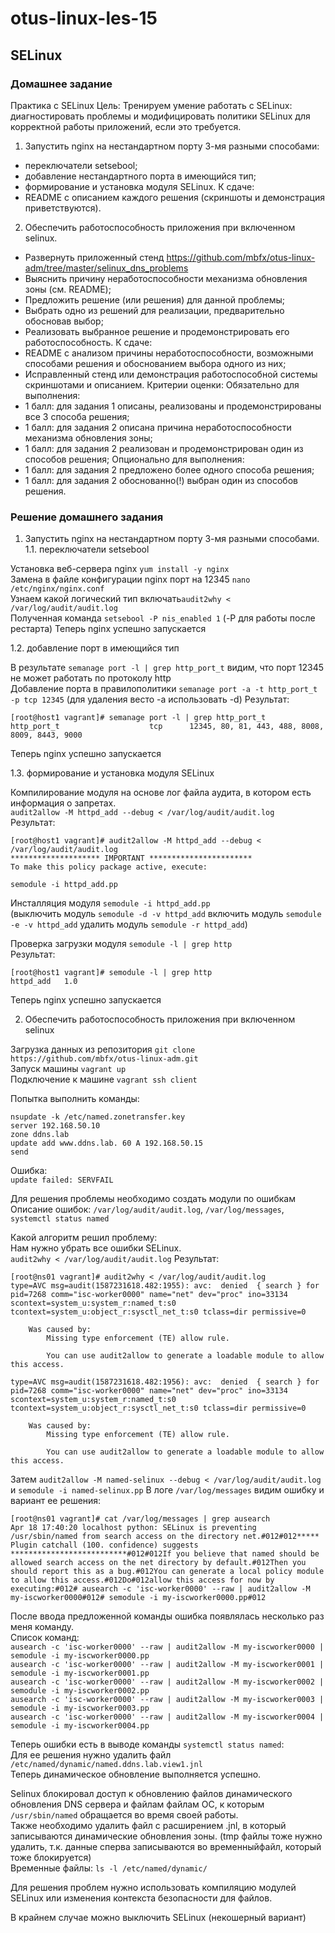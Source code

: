 # otus-linux-les-15  
## SELinux  

### Домашнее задание

Практика с SELinux
Цель: Тренируем умение работать с SELinux: диагностировать проблемы и модифицировать политики SELinux для корректной работы приложений, если это требуется.
1. Запустить nginx на нестандартном порту 3-мя разными способами:
- переключатели setsebool;
- добавление нестандартного порта в имеющийся тип;
- формирование и установка модуля SELinux.
К сдаче:
- README с описанием каждого решения (скриншоты и демонстрация приветствуются).

2. Обеспечить работоспособность приложения при включенном selinux.
- Развернуть приложенный стенд
https://github.com/mbfx/otus-linux-adm/tree/master/selinux_dns_problems
- Выяснить причину неработоспособности механизма обновления зоны (см. README);
- Предложить решение (или решения) для данной проблемы;
- Выбрать одно из решений для реализации, предварительно обосновав выбор;
- Реализовать выбранное решение и продемонстрировать его работоспособность.
К сдаче:
- README с анализом причины неработоспособности, возможными способами решения и обоснованием выбора одного из них;
- Исправленный стенд или демонстрация работоспособной системы скриншотами и описанием.
Критерии оценки:
Обязательно для выполнения:
- 1 балл: для задания 1 описаны, реализованы и продемонстрированы все 3 способа решения;
- 1 балл: для задания 2 описана причина неработоспособности механизма обновления зоны;
- 1 балл: для задания 2 реализован и продемонстрирован один из способов решения;
Опционально для выполнения:
- 1 балл: для задания 2 предложено более одного способа решения;
- 1 балл: для задания 2 обоснованно(!) выбран один из способов решения. 


### Решение домашнего задания

1. Запустить nginx на нестандартном порту 3-мя разными способами. 
1.1. переключатели setsebool  
  
Установка веб-сервера nginx ```yum install -y nginx```  
Замена в файле конфигурации nginx порт на 12345  ```nano /etc/nginx/nginx.conf```  
Узнаем какой логический тип включать```audit2why < /var/log/audit/audit.log```  
Полученная команда ```setsebool -P nis_enabled 1```  (-Р для работы после рестарта)
Теперь nginx успешно запускается  

1.2. добавление порт в имеющийся тип  

В результате ```semanage port -l | grep http_port_t``` видим, что порт 12345 не может работать по протоколу http  
Добавление порта в правилополитики ```semanage port -a -t http_port_t -p tcp 12345``` (для удаления весто -a использовать -d)
Результат:  
```
[root@host1 vagrant]# semanage port -l | grep http_port_t
http_port_t                    tcp      12345, 80, 81, 443, 488, 8008, 8009, 8443, 9000
```
Теперь nginx успешно запускается  

1.3. формирование и установка модуля SELinux

Компилирование модуля на основе лог файла аудита, в котором есть информация о запретах.  
```audit2allow -M httpd_add --debug < /var/log/audit/audit.log```  
Результат:  
```
[root@host1 vagrant]# audit2allow -M httpd_add --debug < /var/log/audit/audit.log
******************** IMPORTANT ***********************
To make this policy package active, execute:

semodule -i httpd_add.pp
```
Инсталляция модуля ```semodule -i httpd_add.pp```  
(выключить модуль ```semodule -d -v httpd_add```
включить модуль ```semodule -e -v httpd_add```
удалить модуль ```semodule -r httpd_add```)  

Проверка загрузки модуля ```semodule -l | grep http```  
Результат:  
```
[root@host1 vagrant]# semodule -l | grep http
httpd_add	1.0
```
Теперь nginx успешно запускается  

2. Обеспечить работоспособность приложения при включенном selinux

Загрузка данных из репозитория ```git clone https://github.com/mbfx/otus-linux-adm.git```  
Запуск машины ```vagrant up```  
Подключение к машине ```vagrant ssh client```
 
Попытка выполнить команды: 
```
nsupdate -k /etc/named.zonetransfer.key
server 192.168.50.10
zone ddns.lab 
update add www.ddns.lab. 60 A 192.168.50.15
send
```
Ошибка:  
```update failed: SERVFAIL```

Для решения проблемы необходимо создать модули по ошибкам  
Описание ошибок: ```/var/log/audit/audit.log```, ```/var/log/messages```, ```systemctl status named```  
  
Какой алгоритм решил проблему:  
Нам нужно убрать все ошибки SELinux.  
```audit2why < /var/log/audit/audit.log``` 
Результат:  
```
[root@ns01 vagrant]# audit2why < /var/log/audit/audit.log
type=AVC msg=audit(1587231618.482:1955): avc:  denied  { search } for  pid=7268 comm="isc-worker0000" name="net" dev="proc" ino=33134 scontext=system_u:system_r:named_t:s0 tcontext=system_u:object_r:sysctl_net_t:s0 tclass=dir permissive=0

	Was caused by:
		Missing type enforcement (TE) allow rule.

		You can use audit2allow to generate a loadable module to allow this access.

type=AVC msg=audit(1587231618.482:1956): avc:  denied  { search } for  pid=7268 comm="isc-worker0000" name="net" dev="proc" ino=33134 scontext=system_u:system_r:named_t:s0 tcontext=system_u:object_r:sysctl_net_t:s0 tclass=dir permissive=0

	Was caused by:
		Missing type enforcement (TE) allow rule.

		You can use audit2allow to generate a loadable module to allow this access.

```
Затем ```audit2allow -M named-selinux --debug < /var/log/audit/audit.log``` и ```semodule -i named-selinux.pp```
В логе ```/var/log/messages``` видим ошибку и вариант ее решения: 
```
[root@ns01 vagrant]# cat /var/log/messages | grep ausearch
Apr 18 17:40:20 localhost python: SELinux is preventing /usr/sbin/named from search access on the directory net.#012#012*****  Plugin catchall (100. confidence) suggests   **************************#012#012If you believe that named should be allowed search access on the net directory by default.#012Then you should report this as a bug.#012You can generate a local policy module to allow this access.#012Do#012allow this access for now by executing:#012# ausearch -c 'isc-worker0000' --raw | audit2allow -M my-iscworker0000#012# semodule -i my-iscworker0000.pp#012
```
После ввода предложенной команды ошибка появлялась несколько раз меня команду.  
Список команд:  
```ausearch -c 'isc-worker0000' --raw | audit2allow -M my-iscworker0000 | semodule -i my-iscworker0000.pp```  
```ausearch -c 'isc-worker0000' --raw | audit2allow -M my-iscworker0001 | semodule -i my-iscworker0001.pp```  
```ausearch -c 'isc-worker0000' --raw | audit2allow -M my-iscworker0002 | semodule -i my-iscworker0002.pp```  
```ausearch -c 'isc-worker0000' --raw | audit2allow -M my-iscworker0003 | semodule -i my-iscworker0003.pp```  
```ausearch -c 'isc-worker0000' --raw | audit2allow -M my-iscworker0004 | semodule -i my-iscworker0004.pp```  
  
Теперь ошибки есть в выводе команды ```systemctl status named```:  
Для ее решения нужно удалить файл ```/etc/named/dynamic/named.ddns.lab.view1.jnl```  
Теперь динамическое обновление выполняется успешно.  
  
  
  
Selinux блокировал доступ к обновлению файлов динамического обновления DNS сервера и файлам файлам ОС, к которым ```/usr/sbin/named``` обращается во время своей работы.  
Также необходимо удалить файл с расширением .jnl, в который записываются динамические обновления зоны. (tmp файлы тоже нужно удалить, т.к. данные сперва записываются во временныйфайл, который тоже блокируется)  
Временные файлы: ```ls -l /etc/named/dynamic/```  

Для решения проблем нужно использовать компиляцию модулей SELinux или изменения контекста безопасности для файлов.  
  
В крайнем случае можно выключить SELinux (некошерный вариант)  